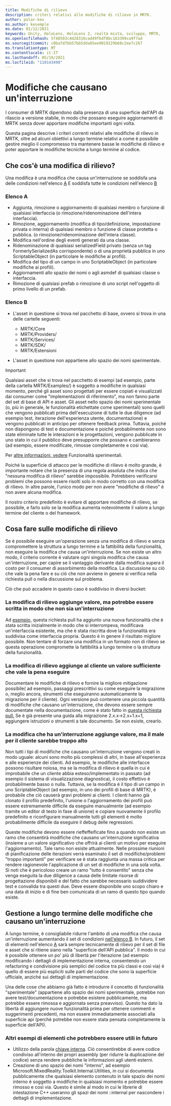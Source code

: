 ```yaml
---
title: Modifiche di rilievo
description: criteri relativi alle modifiche di rilievo in MRTK.
author: polar-kev
ms.author: kesemple
ms.date: 01/12/2021
keywords: Unity, HoloLens, HoloLens 2, realtà mista, sviluppo, MRTK,
ms.openlocfilehash: 5f48503c4d28316cad49fbdf8bc163399ca9f7ad
ms.sourcegitcommit: c0ba7d7bb57bb5dda65ee9019229b68c2ee7c267
ms.translationtype: MT
ms.contentlocale: it-IT
ms.lasthandoff: 05/19/2021
ms.locfileid: "110143498"
---
```

# <a name="breaking-changes"></a>Modifiche che causano un'interruzione

I consumer di MRTK dipendono dalla presenza di una superficie dell'API da rilascio a versione stabile, in modo che possano eseguire aggiornamenti di MRTK senza dover apportare modifiche importanti ogni volta.

Questa pagina descrive i criteri correnti relativi alle modifiche di rilievo in MRTK, oltre ad alcuni obiettivi a lungo termine relativi a come è possibile gestire meglio il compromesso tra mantenere basse le modifiche di rilievo e poter apportare le modifiche tecniche a lungo termine al codice.

## <a name="what-is-a-breaking-change"></a>Che cos'è una modifica di rilievo?

Una modifica è una modifica che causa un'interruzione se soddisfa una delle condizioni nell'elenco [A](#list-a) E soddisfa tutte le condizioni nell'elenco [B](#list-b)

### <a name="list-a"></a>Elenco A

- Aggiunta, rimozione o aggiornamento di qualsiasi membro o funzione di qualsiasi interfaccia (o rimozione/ridenominazione dell'intera interfaccia).
- Rimozione, aggiornamento (modifica di tipo/definizione, impostazione privata o interna) di qualsiasi membro o funzione di classe protetta o pubblica. (o rimozione/ridenominazione dell'intera classe).
- Modifica nell'ordine degli eventi generati da una classe.
- Ridenominazione di qualsiasi serializedField privato (senza un tag FormerlySerializedAs corrispondente) o di una proprietà pubblica in uno ScriptableObject (in particolare le modifiche ai profili).
- Modifica del tipo di un campo in uno ScriptableObject (in particolare modifiche ai profili).
- Aggiornamenti allo spazio dei nomi o agli asmdef di qualsiasi classe o interfaccia.
- Rimozione di qualsiasi prefab o rimozione di uno script nell'oggetto di primo livello di un prefab.

### <a name="list-b"></a>Elenco B

- L'asset in questione si trova nel pacchetto di base, ovvero si trova in una delle cartelle seguenti:

  - MRTK/Core
  - MRTK/Providers/
  - MRTK/Services/
  - MRTK/SDK/
  - MRTK/Estensioni

- L'asset in questione non appartiene allo spazio dei nomi sperimentale.

> [!IMPORTANT]
> Qualsiasi asset che si trova nel pacchetto di esempi (ad esempio, parte della cartella MRTK/Examples/) è soggetto a modifiche in qualsiasi momento, perché gli asset sono progettati per essere copiati e visualizzati dai consumer come "implementazioni di riferimento", ma non fanno parte del set di base di API e asset. Gli asset nello spazio dei nomi sperimentale (o, più in generale, le funzionalità etichettate come sperimentali) sono quelli che vengono pubblicati prima dell'esecuzione di tutte le due diligence (ad esempio test, iterazione dell'esperienza utente, documentazione) e vengono pubblicati in anticipo per ottenere feedback prima.  Tuttavia, poiché non dispongono di test e documentazione e poiché probabilmente non sono state eliminate tutte le interazioni e le progettazioni, vengono pubblicate in uno stato in cui il pubblico deve presupporre che possano e cambieranno (ad esempio, essere modificate, rimosse completamente e così via).
>
> Per [altre informazioni, vedere](../contributing/experimental-features.md) Funzionalità sperimentali.

Poiché la superficie di attacco per le modifiche di rilievo è molto grande, è importante notare che la presenza di una regola assoluta che indica che "nessuna modifica di rilievo" sarebbe impossibile. Potrebbero verificarsi problemi che possono essere risolti solo in modo corretto con una modifica di rilievo. In altre parole, l'unico modo per non avere "modifiche di rilievo" è non avere alcuna modifica.

Il nostro criterio predefinito è evitare di apportare modifiche di rilievo, se possibile, e farlo solo se la modifica aumenta notevolmente il valore a lungo termine del cliente o del framework.

## <a name="what-to-do-about-breaking-changes"></a>Cosa fare sulle modifiche di rilievo

Se è possibile eseguire un'operazione senza una modifica di rilievo e senza compromettere la struttura a lungo termine e la fattibilità della funzionalità, non eseguire la modifica che causa un'interruzione. Se non esiste un altro modo, il criterio corrente è valutare ogni singola modifica che causa un'interruzione, per capire se il vantaggio derivante dalla modifica supera il costo per il consumer di assorbimento della modifica. La discussione su ciò che vale la pena fare e su ciò che non avviene in genere si verifica nella richiesta pull o nella discussione sul problema.

Ciò che può accadere in questo caso è suddiviso in diversi bucket:

### <a name="the-breaking-change-adds-value-but-could-be-written-in-a-way-that-isnt-breaking"></a>La modifica di rilievo aggiunge valore, ma potrebbe essere scritta in modo che non sia un'interruzione

Ad [esempio,](https://github.com/microsoft/MixedRealityToolkit-Unity/pull/4882) questa richiesta pull ha aggiunto una nuova funzionalità che è stata scritta inizialmente in modo che si interrompeva, modificava un'interfaccia esistente, ma che è stata riscritta dove la funzionalità era suddivisa come interfaccia propria. Questo è in genere il risultato migliore possibile. Non tentare di forzare una modifica in un formato non di rilievo se questa operazione compromette la fattibilità a lungo termine o la struttura della funzionalità.

### <a name="the-breaking-change-adds-sufficient-value-to-the-customer-that-its-worth-doing"></a>La modifica di rilievo aggiunge al cliente un valore sufficiente che vale la pena eseguire

Documentare le modifiche di rilievo e fornire la migliore mitigazione possibile( ad esempio, passaggi prescrittivi su come eseguire la migrazione o, meglio ancora, strumenti che eseguiranno automaticamente la migrazione per il cliente). Ogni versione può contenere una piccola quantità di modifiche che causano un'interruzione, che devono essere sempre documentate nella documentazione, come è stato fatto in [questa richiesta pull.](https://github.com/microsoft/MixedRealityToolkit-Unity/pull/4858) Se è già presente una guida alla migrazione 2.x.x→2.x+1.x+1, aggiungere istruzioni o strumenti a tale documento. Se non esiste, crearlo.

### <a name="the-breaking-change-adds-value-but-the-customer-pain-would-be-too-high"></a>La modifica che ha un'interruzione aggiunge valore, ma il male per il cliente sarebbe troppo alto

Non tutti i tipi di modifiche che causano un'interruzione vengono creati in modo uguale: alcuni sono molto più complessi di altri, in base all'esperienza e alle esperienze dei clienti. Ad esempio, le modifiche alle interfacce possono risultare noiosa, ma se la modifica di rilievo è quella in cui è improbabile che un cliente abbia esteso/implementato in passato (ad esempio il sistema di visualizzazione diagnostica), il costo effettivo è probabilmente basso o nulla. Tuttavia, se la modifica è il tipo di un campo in uno ScriptableObject (ad esempio, in uno dei profili di base di MRTK), è probabile che ciò causerà gravi problemi ai clienti. I clienti hanno già clonato il profilo predefinito, l'unione o l'aggiornamento dei profili può essere estremamente difficile da eseguire manualmente (ad esempio tramite un editor di testo in fase di unione) e copiare nuovamente il profilo predefinito e riconfigurare manualmente tutti gli elementi è molto probabilmente difficile da eseguire il debug delle regressioni.

Queste modifiche devono essere rieffeffeificate fino a quando non esiste un ramo che consentirà modifiche che causano un'interruzione significativa (insieme a un valore significativo che offrirà ai clienti un motivo per eseguire l'aggiornamento). Tale ramo non esiste attualmente. Nelle prossime riunioni di pianificazione delle iterazioni verrà esaminato il set di modifiche/problemi "troppo importanti" per verificare se è stata raggiunta una massa critica per rendere ragionevole l'applicazione di un set di modifiche in una sola volta. Si noti che è pericoloso creare un ramo "tutto è consentito" senza che venga eseguita la due diligence a causa delle limitate risorse di progettazione disponibili e del fatto che sarebbe necessario suddividere test e convalida tra questi due. Deve essere disponibile uno scopo chiaro e una data di inizio e di fine ben comunicata di un ramo di questo tipo quando esiste.

## <a name="long-term-management-of-breaking-changes"></a>Gestione a lungo termine delle modifiche che causano un'interruzione

A lungo termine, è consigliabile ridurre l'ambito di una modifica che causa un'interruzione aumentando il set di condizioni [nell'elenco B](#list-b). In futuro, il set di elementi nell'elenco [A](#list-a) sarà sempre tecnicamente di rilievo per il set di file e asset che si ritiene siano nella "superficie dell'API pubblica". Il modo in cui è possibile ottenere un po' più di libertà per l'iterazione (ad esempio modificando i dettagli di implementazione interna, consentendo un refactoring e condivisione più semplici del codice tra più classi e così via) è quello di essere più espliciti sulle parti del codice che sono la superficie ufficiale, anziché sui dettagli di implementazione.

Una delle cose che abbiamo già fatto è introdurre il concetto di funzionalità "sperimentale" (appartiene allo spazio dei nomi sperimentale, potrebbe non avere test/documentazione e potrebbe esistere pubblicamente, ma potrebbe essere rimossa e aggiornata senza preavviso). Questo ha dato la libertà di aggiungere nuove funzionalità prima per ottenere commenti e suggerimenti precedenti, ma non essere immediatamente associati alla superficie api (perché potrebbe non essere stata pensata completamente la superficie dell'API).

### <a name="other-examples-of-things-that-could-help-in-the-future"></a>Altri esempi di elementi che potrebbero essere utili in futuro

- Utilizzo della parola [chiave interna](/dotnet/csharp/language-reference/keywords/internal).
  Ciò consentirebbe di avere codice condiviso all'interno dei propri assembly (per ridurre la duplicazione del codice) senza rendere pubbliche le informazioni agli utenti esterni.
- Creazione di uno spazio dei nomi "interno", ad esempio Microsoft.MixedReality.Toolkit.Internal.Utilities, in cui si documenta pubblicamente che qualsiasi elemento contenuto in tale spazio dei nomi interno è soggetto a modifiche in qualsiasi momento e potrebbe essere rimosso e così via. Questo è simile al modo in cui le librerie di intestazione C++ useranno gli spazi dei nomi ::internal per nascondere i dettagli di implementazione.